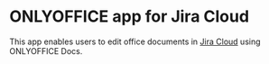 # ONLYOFFICE app for Jira Cloud

This app enables users to edit office documents in [Jira Cloud](https://www.atlassian.com/software/jira/premium) using ONLYOFFICE Docs.
